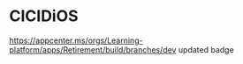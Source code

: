 # CICIDiOS

https://appcenter.ms/orgs/Learning-platform/apps/Retirement/build/branches/dev    updated badge
